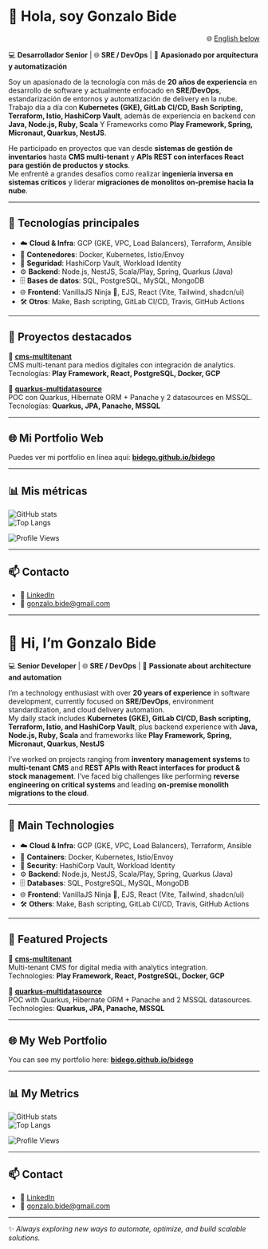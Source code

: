 # 👋 Hola, soy Gonzalo Bide

<p align="right">
  🌐 <a href="#-english-version">English below</a>
</p>

💻 **Desarrollador Senior** | 🌐 **SRE / DevOps** | 🚀 **Apasionado por arquitectura y automatización**

Soy un apasionado de la tecnología con más de **20 años de experiencia** en desarrollo de software y actualmente enfocado en **SRE/DevOps**, estandarización de entornos y automatización de delivery en la nube.  
Trabajo día a día con **Kubernetes (GKE), GitLab CI/CD, Bash Scripting, Terraform, Istio, HashiCorp Vault**, además de experiencia en backend con **Java, Node.js, Ruby, Scala** Y Frameworks como **Play Framework, Spring, Micronaut, Quarkus, NestJS**.

He participado en proyectos que van desde **sistemas de gestión de inventarios** hasta **CMS multi-tenant** y **APIs REST con interfaces React para gestión de productos y stocks**.  
Me enfrenté a grandes desafíos como realizar **ingeniería inversa en sistemas críticos** y liderar **migraciones de monolitos on-premise hacia la nube**.

---

## 🚀 Tecnologías principales

- ☁️ **Cloud & Infra**: GCP (GKE, VPC, Load Balancers), Terraform, Ansible
- 🐳 **Contenedores**: Docker, Kubernetes, Istio/Envoy
- 🔐 **Seguridad**: HashiCorp Vault, Workload Identity
- ⚙️ **Backend**: Node.js, NestJS, Scala/Play, Spring, Quarkus (Java)  
- 🗄️ **Bases de datos**: SQL, PostgreSQL, MySQL, MongoDB  
- 🌐 **Frontend**: VanillaJS Ninja 🥷, EJS, React (Vite, Tailwind, shadcn/ui)  
- 🛠️ **Otros**: Make, Bash scripting, GitLab CI/CD, Travis, GitHub Actions

---

## 📌 Proyectos destacados

🔹 [**cms-multitenant**](https://github.com/bidego/noti42-bo)  
CMS multi-tenant para medios digitales con integración de analytics.  
Tecnologías: **Play Framework, React, PostgreSQL, Docker, GCP**

🔹 [**quarkus-multidatasource**](https://github.com/bidego/quarkus-multidatasource)  
POC con Quarkus, Hibernate ORM + Panache y 2 datasources en MSSQL.  
Tecnologías: **Quarkus, JPA, Panache, MSSQL**  

---

## 🌐 Mi Portfolio Web

Puedes ver mi portfolio en línea aquí: [**bidego.github.io/bidego**](https://bidego.github.io/bidego/)

---

## 📊 Mis métricas

![GitHub stats](https://github-readme-stats.vercel.app/api?username=bidego&show_icons=true&theme=radical&hide_border=true)  
![Top Langs](https://github-readme-stats.vercel.app/api/top-langs/?username=bidego&layout=compact&theme=radical&hide_border=true)  

![Profile Views](https://komarev.com/ghpvc/?username=bidego&style=flat-square&color=blue)

---

## 📫 Contacto

- 🔗 [LinkedIn](https://www.linkedin.com/in/gonzalo-bide-8b3b2627/)  
- 📧 gonzalo.bide@gmail.com  

---

<a id="-english-version"></a>

# 👋 Hi, I’m Gonzalo Bide

💻 **Senior Developer** | 🌐 **SRE / DevOps** | 🚀 **Passionate about architecture and automation**

I’m a technology enthusiast with over **20 years of experience** in software development, currently focused on **SRE/DevOps**, environment standardization, and cloud delivery automation.  
My daily stack includes **Kubernetes (GKE), GitLab CI/CD, Bash scripting, Terraform, Istio, and HashiCorp Vault**, plus backend experience with **Java, Node.js, Ruby, Scala** and frameworks like **Play Framework, Spring, Micronaut, Quarkus, NestJS** 

I’ve worked on projects ranging from **inventory management systems** to **multi-tenant CMS** and **REST APIs with React interfaces for product & stock management**.
I’ve faced big challenges like performing **reverse engineering on critical systems** and leading **on-premise monolith migrations to the cloud**.

---

## 🚀 Main Technologies

- ☁️ **Cloud & Infra**: GCP (GKE, VPC, Load Balancers), Terraform, Ansible  
- 🐳 **Containers**: Docker, Kubernetes, Istio/Envoy  
- 🔐 **Security**: HashiCorp Vault, Workload Identity  
- ⚙️ **Backend**: Node.js, NestJS, Scala/Play, Spring, Quarkus (Java)  
- 🗄️ **Databases**: SQL, PostgreSQL, MySQL, MongoDB  
- 🌐 **Frontend**: VanillaJS Ninja 🥷, EJS, React (Vite, Tailwind, shadcn/ui)  
- 🛠️ **Others**: Make, Bash scripting, GitLab CI/CD, Travis, GitHub Actions

---

## 📌 Featured Projects

🔹 [**cms-multitenant**](https://github.com/bidego/noti42-bo)  
Multi-tenant CMS for digital media with analytics integration.  
Technologies: **Play Framework, React, PostgreSQL, Docker, GCP**

🔹 [**quarkus-multidatasource**](https://github.com/bidego/quarkus-multidatasource)  
POC with Quarkus, Hibernate ORM + Panache and 2 MSSQL datasources.  
Technologies: **Quarkus, JPA, Panache, MSSQL**  

---

## 🌐 My Web Portfolio

You can see my portfolio here: [**bidego.github.io/bidego**](https://bidego.github.io/bidego/)

---

## 📊 My Metrics

![GitHub stats](https://github-readme-stats.vercel.app/api?username=bidego&show_icons=true&theme=radical&hide_border=true)  
![Top Langs](https://github-readme-stats.vercel.app/api/top-langs/?username=bidego&layout=compact&theme=radical&hide_border=true)  

![Profile Views](https://komarev.com/ghpvc/?username=bidego&style=flat-square&color=blue)

---

## 📫 Contact

- 🔗 [LinkedIn](https://www.linkedin.com/in/gonzalo-bide-8b3b2627/)  
- 📧 gonzalo.bide@gmail.com  

---

✨ *Always exploring new ways to automate, optimize, and build scalable solutions.*
